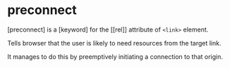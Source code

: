 # preconnect

[preconnect] is a [keyword] for the [[rel]] attribute of `<link>` element.

Tells browser that the user is likely to need resources from the target link.

It manages to do this by preemptively initiating a connection to that origin.